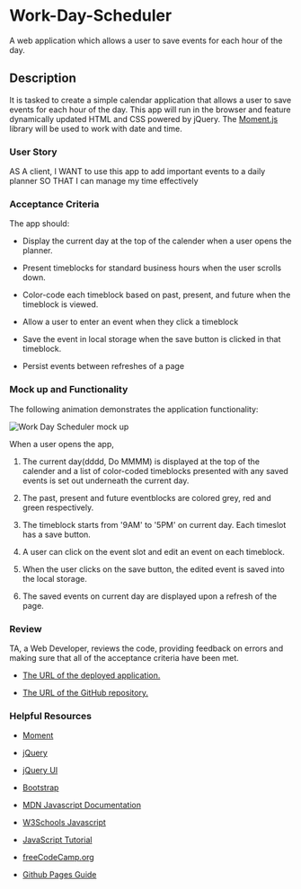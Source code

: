 # Work-Day-Scheduler
A web application which allows a user to save events for each hour of the day.

## Description

It is tasked to create a simple calendar application that allows a user to save events for each hour of the day. This app will run in the browser and feature dynamically updated HTML and CSS powered by jQuery. The [Moment.js](https://momentjs.com/) library will be used to work with date and time.

### User Story

AS A client, I WANT to use this app to add important events to a daily planner
SO THAT I can manage my time effectively

### Acceptance Criteria

The app should:

* Display the current day at the top of the calender when a user opens the planner.
 
* Present timeblocks for standard business hours when the user scrolls down.
 
* Color-code each timeblock based on past, present, and future when the timeblock is viewed.
 
* Allow a user to enter an event when they click a timeblock

* Save the event in local storage when the save button is clicked in that timeblock.

* Persist events between refreshes of a page

### Mock up and Functionality

The following animation demonstrates the application functionality:

![Work Day Scheduler mock up](./assets/images/mockup.gif)

When a user opens the app,

1. The current day(dddd, Do MMMM) is displayed at the top of the calender and a list of color-coded timeblocks presented with any saved events is set out underneath the current day. 

2. The past, present and future eventblocks are colored grey, red and green respectively.

3. The timeblock starts from '9AM' to '5PM' on current day. Each timeslot has a save button.

4. A user can click on the event slot and edit an event on each timeblock.

5. When the user clicks on the save button, the edited event is saved into the local storage.

6. The saved events on current day are displayed upon a refresh of the page.

### Review

TA, a Web Developer, reviews the code, providing feedback on errors and making sure that all of the acceptance criteria have been met.

* [The URL of the deployed application.](https://seacrest3.github.io/Seacrest-Day-Planner/)

* [The URL of the GitHub repository.](https://github.com/seacrest3/Seacrest-Day-Planner.git)

### Helpful Resources

- [Moment](https://momentjs.com/)

- [jQuery](https://jquery.com/)

- [jQuery UI](https://jqueryui.com/)

- [Bootstrap](https://getbootstrap.com)

- [MDN Javascript Documentation](https://developer.mozilla.org/en-US/docs/Web/JavaScript/)

- [W3Schools Javascript](https://www.w3schools.com/js/)

- [JavaScript Tutorial](https://www.javascripttutorial.net/)

- [freeCodeCamp.org](https://www.freecodecamp.org/)

- [Github Pages Guide](https://pages.github.com/)